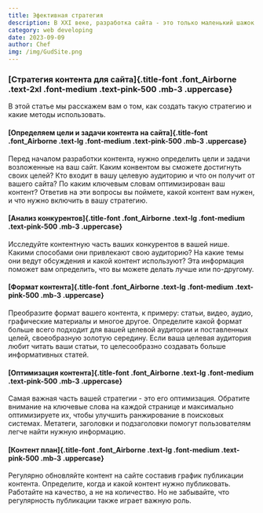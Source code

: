 ```yaml
---
title: Эфективная стратегия
description: В XXI веке, разработка сайта - это только маленький шажок в увеличении продаж. Успех в digital зависит от контента на вашем сайте.
category: web developing
date: 2023-09-09
author: Chef
img: /img/GudSite.png
---
```


<!-- more -->

### [Стратегия контента для сайта]{.title-font .font_Airborne .text-2xl .font-medium .text-pink-500 .mb-3 .uppercase}

<div class="w-full md:w-1/2 my-5">
В этой статье мы расскажем вам о том, как создать такую стратегию и какие методы использовать.  
</div>

#### [Определяем цели и задачи контента на сайта]{.title-font .font_Airborne .text-lg .font-medium .text-pink-500 .mb-3 .uppercase} 
Перед началом разработки контента, нужно определить цели и задачи возложенные на ваш сайт. Каким конвентом вы сможете достигнуть своих целей? Кто входит в вашу целевую аудиторию и что он получит от вашего сайта? По каким ключевым словам оптимизирован ваш контент? Ответив на эти вопросы вы поймете, какой контент вам нужен, и что нужно включить в вашу стратегию. 
 
#### [Анализ конкурентов]{.title-font .font_Airborne .text-lg .font-medium .text-pink-500 .mb-3 .uppercase}  
Исследуйте контентную часть ваших конкурентов в вашей нише. Какими способами они привлекают свою аудиторию? На какие темы они ведут обсуждения и какой контент используют? Эта информация поможет вам определить, что вы можете делать лучше или по-другому.  
 
#### [Формат контента]{.title-font .font_Airborne .text-lg .font-medium .text-pink-500 .mb-3 .uppercase} 
Преобразите формат вашего контента, к примеру: статьи, видео, аудио, графические материалы и многое другое. Определите какой формат больше всего подходит для вашей целевой аудитории и поставленных целей, своеобразную золотую середину. Если ваша целевая аудитория любит читать ваши статьи, то целесообразно создавать больше информативных статей. 
 
#### [Оптимизация контента]{.title-font .font_Airborne .text-lg .font-medium .text-pink-500 .mb-3 .uppercase} 
Самая важная часть вашей стратегии - это его оптимизация. Обратите внимание на ключевые слова на каждой странице и максимально оптимизируете их, чтобы улучшить ранжирование в поисковых системах. Метатеги, заголовки и подзаголовки помогут пользователям легче найти нужную информацию.  
 
#### [Контент план]{.title-font .font_Airborne .text-lg .font-medium .text-pink-500 .mb-3 .uppercase} 
Регулярно обновляйте контент на сайте составив график публикации контента. Определите, когда и какой контент нужно публиковать. Работайте на качество, а не на количество. Но не забывайте, что регулярность публикации также играет важную роль.